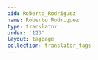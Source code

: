 ```yaml
---
pid: Roberto_Rodriguez
name: Roberto Rodriguez
type: translator
order: '123'
layout: tagpage
collection: translator_tags
---
```

